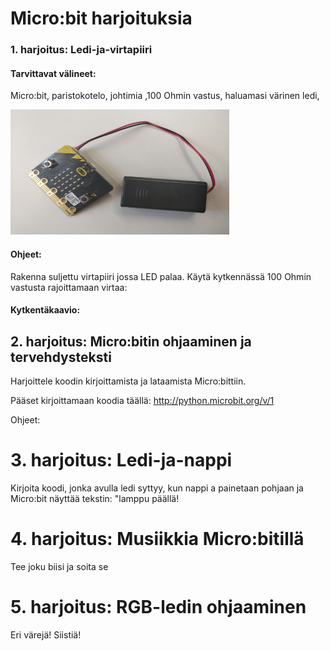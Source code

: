 # Micro:bit harjoituksia

### 1. harjoitus: Ledi-ja-virtapiiri

#### Tarvittavat välineet:

Micro:bit, paristokotelo, johtimia ,100 Ohmin vastus, haluamasi värinen ledi,

<img src="https://github.com/tepharju/Micro-bit-harjoittelua/blob/master/IMG_20180502_133946.jpg" height="200" width="350">



#### Ohjeet:

Rakenna suljettu virtapiiri jossa LED palaa. Käytä kytkennässä 100 Ohmin vastusta rajoittamaan virtaa:

#### Kytkentäkaavio:



## 2. harjoitus: Micro:bitin ohjaaminen ja tervehdysteksti

Harjoittele koodin kirjoittamista ja lataamista Micro:bittiin.

Pääset kirjoittamaan koodia täällä: http://python.microbit.org/v/1

Ohjeet:



# 3. harjoitus: Ledi-ja-nappi

Kirjoita koodi, jonka avulla ledi syttyy, kun nappi a painetaan pohjaan ja Micro:bit näyttää tekstin: "lamppu päällä!

# 4. harjoitus: Musiikkia Micro:bitillä

Tee joku biisi ja soita se

# 5. harjoitus: RGB-ledin ohjaaminen

Eri värejä! Siistiä!
